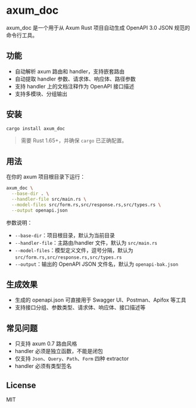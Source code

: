 # axum_doc

axum_doc 是一个用于从 Axum Rust 项目自动生成 OpenAPI 3.0 JSON 规范的命令行工具。

## 功能
- 自动解析 axum 路由和 handler，支持嵌套路由
- 自动提取 handler 参数、请求体、响应体、路径参数
- 支持 handler 上的文档注释作为 OpenAPI 接口描述
- 支持多模块、分组输出

## 安装

```sh
cargo install axum_doc
```

> 需要 Rust 1.65+，并确保 `cargo` 已正确配置。

## 用法

在你的 axum 项目根目录下运行：

```sh
axum_doc \
  --base-dir . \
  --handler-file src/main.rs \
  --model-files src/form.rs,src/response.rs,src/types.rs \
  --output openapi.json
```

参数说明：
- `--base-dir`：项目根目录，默认为当前目录
- `--handler-file`：主路由/handler 文件，默认为 `src/main.rs`
- `--model-files`：模型定义文件，逗号分隔，默认为 `src/form.rs,src/response.rs,src/types.rs`
- `--output`：输出的 OpenAPI JSON 文件名，默认为 `openapi-bak.json`

## 生成效果

- 生成的 openapi.json 可直接用于 Swagger UI、Postman、Apifox 等工具
- 支持接口分组、参数类型、请求体、响应体、接口描述等

## 常见问题
- 只支持 axum 0.7 路由风格
- handler 必须是独立函数，不能是闭包
- 仅支持 `Json`、`Query`、`Path`、`Form` 四种 extractor
- handler 必须有类型签名

## License
MIT 